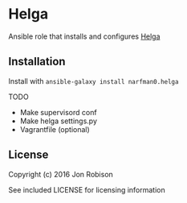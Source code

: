 Helga
=====

Ansible role that installs and configures [Helga](https://github.com/shaunduncan/helga/)

Installation
------------

Install with ``ansible-galaxy install narfman0.helga``

TODO

* Make supervisord conf
* Make helga settings.py
* Vagrantfile (optional)

License
-------

Copyright (c) 2016 Jon Robison

See included LICENSE for licensing information
